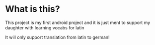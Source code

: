 # What is this?
This project is my first android project and it is just ment to support my daughter with learning vocabs for latin

It will only support translation from latin to german!